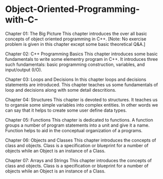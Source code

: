 # Object-Oriented-Programming-with-C-
Chapter 01: The Big Picture
This chapter introduces the over all basic concepts of object oriented programming in C++. [Note: No exercise problem is given in this chapter except some basic theoretical Q&A.]

Chapter 02: C++ Programming Basics
This chapter introduces some basic fundamentals to write some elementry program in C++. It introduces three such fundamentals: basic programming construction, variables, and input/output (I/O).

Chapter 03: Loops and Decisions
In this chapter loops and decisions statements are introduced. This chapter teaches us some fundamentals of loop and decisions along with some detail descritions.

Chapter 04: Structures
This chapter is devoted to structures. It teaches us to organsie some simple variables into complex entities. In other words we can say that it helps to create some user define data types.

Chapter 05: Functions
This chapter is dedicated to functions. A function groups a number of program statements into a unit and give it a name. Function helps to aid in the conceptual organization of a programs.

Chapter 06: Objects and Classes
This chapter introduces the concepts of class and objects. Class is a specification or blueprint for a number of objects while an Object is an instance of a Class.

Chapter 07: Arrays and Strings
This chapter introduces the concepts of class and objects. Class is a specification or blueprint for a number of objects while an Object is an instance of a Class.
